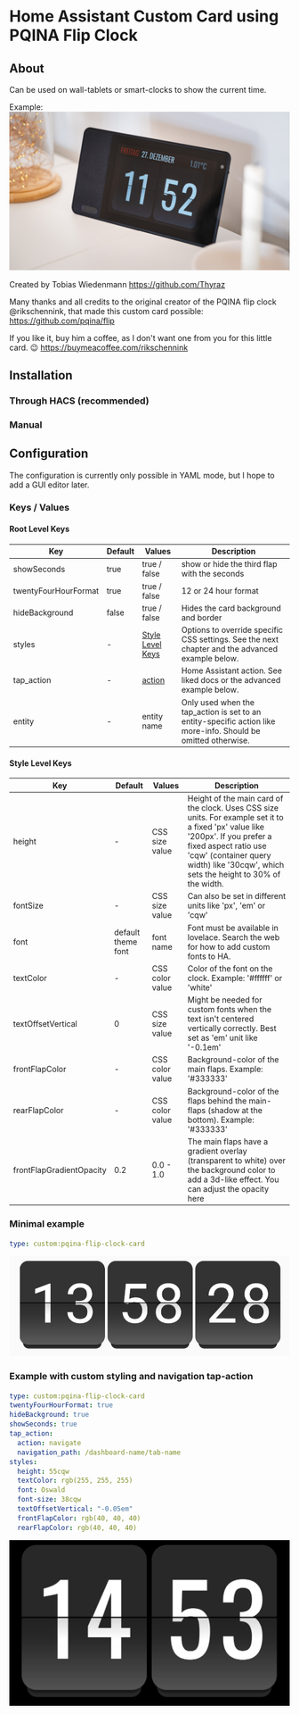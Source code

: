# Home Assistant Custom Card using PQINA Flip Clock

## About

Can be used on wall-tablets or smart-clocks to show the current time.

Example:
![photo](docs/img/photo.jpg)

Created by Tobias Wiedenmann <https://github.com/Thyraz>

Many thanks and all credits to the original creator of the PQINA flip clock @rikschennink, that made this custom card possible:
<https://github.com/pqina/flip>

If you like it, buy him a coffee, as I don't want one from you for this little card. 😉
https://buymeacoffee.com/rikschennink


## Installation

### Through HACS (recommended)

### Manual

## Configuration

The configuration is currently only possible in YAML mode, but I hope to add a GUI editor later.

### Keys / Values

#### Root Level Keys

| __Key__ | __Default__ | __Values__ | __Description__ |
|-|-|-|-|
| showSeconds | true | true / false | show or hide the third flap with the seconds |
| twentyFourHourFormat | true | true / false | 12 or 24 hour format |
| hideBackground | false | true / false | Hides the card background and border |
| styles | - | [Style Level Keys](#style-level-keys) | Options to override specific CSS settings. See the next chapter and the advanced example below. |
| tap_action | - | [action](https://www.home-assistant.io/dashboards/actions/#tap-action) | Home Assistant action. See liked docs or the advanced example below.
| entity | - | entity name | Only used when the tap_action is set to an entity-specific action like more-info. Should be omitted otherwise. |

#### Style Level Keys

| __Key__ | __Default__ | __Values__ | __Description__ |
|-|-|-|-|
| height | - | CSS size value | Height of the main card of the clock. Uses CSS size units. For example set it to a fixed 'px' value like '200px'. If you prefer a fixed aspect ratio use 'cqw' (container query width) like '30cqw', which sets the height to 30% of the width. |
| fontSize | - | CSS size value | Can also be set in different units like 'px', 'em' or 'cqw' |
| font | default theme font | font name | Font must be available in lovelace. Search the web for how to add custom fonts to HA. |
| textColor | - | CSS color value | Color of the font on the clock. Example: '#ffffff' or 'white' |
| textOffsetVertical | 0 | CSS size value | Might be needed for custom fonts when the text isn't centered vertically correctly. Best set as 'em' unit like '-0.1em' |
| frontFlapColor | - | CSS color value | Background-color of the main flaps. Example: '#333333' |
| rearFlapColor | - | CSS color value | Background-color of the flaps behind the main-flaps (shadow at the bottom). Example: '#333333' |
| frontFlapGradientOpacity | 0.2 | 0.0 - 1.0 | The main flaps have a gradient overlay (transparent to white) over the background color to add a 3d-like effect. You can adjust the opacity here |

### Minimal example

````YAML
type: custom:pqina-flip-clock-card
````

![screenshot](docs/img/flip-clock.jpg)

### Example with custom styling and navigation tap-action

````YAML
type: custom:pqina-flip-clock-card
twentyFourHourFormat: true
hideBackground: true
showSeconds: true
tap_action:
  action: navigate
  navigation_path: /dashboard-name/tab-name
styles:
  height: 55cqw
  textColor: rgb(255, 255, 255)
  font: Oswald
  font-size: 38cqw
  textOffsetVertical: "-0.05em"
  frontFlapColor: rgb(40, 40, 40)
  rearFlapColor: rgb(40, 40, 40)
````
![screenshot](docs/img/example2.jpg)
